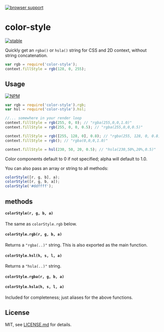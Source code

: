 [![browser support](https://ci.testling.com/mattdesl/color-style.png)](https://ci.testling.com/mattdesl/color-style)

# color-style

[![stable](http://badges.github.io/stability-badges/dist/stable.svg)](http://github.com/badges/stability-badges)

Quickly get an `rgba()` or `hsla()` string for CSS and 2D context, without string concatenation.

```js
var rgb = require('color-style');
context.fillStyle = rgb(128, 0, 255);
```

## Usage

[![NPM](https://nodei.co/npm/color-style.png)](https://nodei.co/npm/color-style/)


```js
var rgb = require('color-style').rgb;
var hsl = require('color-style').hsl;

//... somewhere in your render loop
context.fillStyle = rgb(255, 0, 0); // "rgba(255,0,0,1.0)"
context.fillStyle = rgb(255, 0, 0, 0.5); // "rgba(255,0,0,0.5)"

context.fillStyle = rgb([255, 128, 0], 0.8); // "rgba(255, 128, 0, 0.8)"
context.fillStyle = rgb(); // "rgba(0,0,0,1.0)"

context.fillStyle = hsl(230, 50, 20, 0.5); // "hsla(230,50%,20%,0.5)"
```

Color components default to 0 if not specified; alpha will default to 1.0.

You can also pass an array or string to all methods:

```js
colorStyle([r, g, b], a);
colorStyle([r, g, b, a]);
colorStyle('#ddffff');
```

## methods

#### `colorStyle(r, g, b, a)`

The same as `colorStyle.rgb` below.

#### `colorStyle.rgb(r, g, b, a)`

Returns a `"rgba(..)"` string. This is also exported as the main function.

#### `colorStyle.hsl(h, s, l, a)`

Returns a `"hsla(..)"` string.

#### `colorStyle.rgba(r, g, b, a)`
#### `colorStyle.hsla(h, s, l, a)`

Included for completeness; just aliases for the above functions.

## License

MIT, see [LICENSE.md](http://github.com/mattdesl/color-style/blob/master/LICENSE.md) for details.
